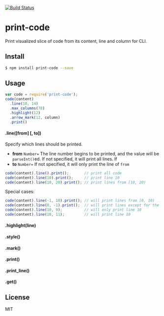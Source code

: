 [![Build Status](https://travis-ci.org/kaelzhang/node-print-code.svg?branch=master)](https://travis-ci.org/kaelzhang/node-print-code)
<!-- optional npm version
[![NPM version](https://badge.fury.io/js/print-code.svg)](http://badge.fury.io/js/print-code)
-->
<!-- optional npm downloads
[![npm module downloads per month](http://img.shields.io/npm/dm/print-code.svg)](https://www.npmjs.org/package/print-code)
-->
<!-- optional dependency status
[![Dependency Status](https://david-dm.org/kaelzhang/node-print-code.svg)](https://david-dm.org/kaelzhang/node-print-code)
-->

# print-code

Print visualized slice of code from its content, line and column for CLI.

## Install

```sh
$ npm install print-code --save
```

## Usage

```js
var code = require('print-code');
code(content)
  .line(10, 14)
  .max_columns(78)
  .highlight(12)
  .arrow_mark(12, column)
  .print()
```

#### .line([from] [, to])

Specify which lines should be printed.

- **from** `Number=` The line number begins to be printed, and the value will be `parseInt()`ed. If not specified, it will print all lines. If 
- **to** `Number=` If not specified, it will only print the line of `from`

```js
code(content).line().print();       // print all code
code(content).line(10).print();     // print line 10
code(content).line(10, 20).print(); // print lines from [10, 20)
```

Special cases:

```js
code(content).line(-1, 10).print(); // will print lines from [0, 10)
code(content).line(0, -1).print();  // will print lines except for the last line.
code(content).line(10, 9);          // will only print line 10
code(content).line(10, 11);         // will print line 10
```

#### .highlight(line)

#### .style()

#### .mark()

#### .print()

#### .print_line()

#### .get()

## License

MIT
